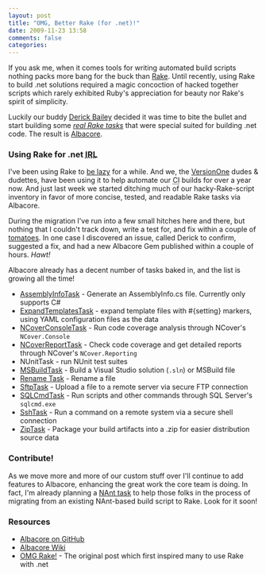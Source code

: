 ```yaml
---
layout: post
title: "OMG, Better Rake (for .net)!"
date: 2009-11-23 13:58
comments: false
categories:
---
```

If you ask me, when it comes tools for writing automated build scripts
nothing packs more bang for the buck than [Rake][1]. Until recently,
using Rake to build .net solutions required a magic concoction of hacked
together scripts which rarely exhibited Ruby's appreciation for beauty
nor Rake's spirit of simplicity.

Luckily our buddy <a rel="met friend"
href="http://www.lostechies.com/blogs/derickbailey/" title="Derick
Bailey's blog">Derick Bailey</a> decided it was time to bite the bullet
and start building some *[real Rake tasks][2]* that were special suited
for building .net code. The result is [Albacore][3].

<!-- more -->

### Using Rake for .net <acronym title="In Real Life">IRL</acronym>

I've been using Rake to [be lazy][4] for a while. And we, the
[VersionOne][5] dudes & dudettes, have been using it to help automate
our <acronym title="Continuous Integration">CI</acronym> builds for over
a year now. And just last week we started ditching much of our
hacky-Rake-script inventory in favor of more concise, tested, and
readable Rake tasks via Albacore.

During the migration I've run into a few small hitches here and there,
but nothing that I couldn't track down, write a test for, and fix
within a couple of [tomatoes][6]. In one case I discovered an issue,
called Derick to confirm, suggested a fix, and had a new Albacore Gem
published within a couple of hours. *Hawt!*

Albacore already has a decent number of tasks baked in, and the list is
growing all the time!

*   [AssemblyInfoTask][7] - Generate an AssemblyInfo.cs file.
    Currently only supports C#
*   [ExpandTemplatesTask][8] - expand template files with #{setting}
    markers, using YAML configuration files as the data
*   [NCoverConsoleTask][9] - Run code coverage analysis through NCover's `NCover.Console`
*   [NCoverReportTask][10] - Check code coverage and get detailed
    reports through NCover's `NCover.Reporting`
*   NUnitTask - run NUnit test suites
*   [MSBuildTask][11] - Build a Visual Studio solution (`.sln`) or
    MSBuild file
*   [Rename Task][12] - Rename a file
*   [SftpTask][13] - Upload a file to a remote server via secure FTP
    connection
*   [SQLCmdTask][14] - Run scripts and other commands through SQL
    Server's `sqlcmd.exe`
*   [SshTask][15] - Run a command on a remote system via a secure
    shell connection
*   [ZipTask][16] - Package your build artifacts into a .zip for
    easier distribution source data

### Contribute!

As we move more and more of our custom stuff over I'll continue to add
features to Albacore, enhancing the great work the core team is doing.
In fact, I'm already planning a [NAnt task][17] to help those folks in
the process of migrating from an existing NAnt-based build script to
Rake. Look for it soon!

### Resources

*   [Albacore on GitHub][18]
*   [Albacore Wiki][19]
*   [OMG Rake!][20] - The original post which first inspired many to
    use Rake with .net

 [1]: http://rake.rubyforge.org/ "Rake - Ruby Make"
 [2]: http://www.lostechies.com/blogs/derickbailey/archive/2009/09/17/how-a-net-developer-hacked-out-a-rake-task.aspx "How A .NET Developer Hacked Out a Rake Task"
 [3]: http://github.com/derickbailey/Albacore "Albacore: A Suite Of Rake Build Tasks For .NET Solutions"
 [4]: http://stevenharman.net/blog/archive/2009/05/29/being-lazy-with-rake.aspx "Being Lazy with Rake"
 [5]: http://versionone.com/ "VersionOne: Simplifying Software Delivery"
 [6]: http://www.infoq.com/news/2009/09/Pomodoro "Pomodoro - An Agile Approach to Time Management"
 [7]: http://wiki.github.com/derickbailey/Albacore/assemblyinfotask
 [8]: http://wiki.github.com/derickbailey/Albacore/expandtemplatestask
 [9]: http://wiki.github.com/derickbailey/Albacore/ncoverconsoletask
 [10]: http://wiki.github.com/derickbailey/Albacore/ncoverreporttask
 [11]: http://wiki.github.com/derickbailey/Albacore/msbuildtask
 [12]: http://wiki.github.com/derickbailey/Albacore/renametask
 [13]: http://wiki.github.com/derickbailey/Albacore/sftptask
 [14]: http://wiki.github.com/derickbailey/Albacore/sqlcmdtask
 [15]: http://wiki.github.com/derickbailey/Albacore/sshtask
 [16]: http://wiki.github.com/derickbailey/Albacore/ziptask
 [17]: http://github.com/derickbailey/Albacore/issues/#issue/27 "Albacore::NAntTask - for migrating to Rake"
 [18]: http://github.com/derickbailey/Albacore "Albacore: A Suite of Rake Build Tasks For .Net Solutions"
 [19]: http://wiki.github.com/derickbailey/Albacore "Albacore Wiki"
 [20]: http://codebetter.com/blogs/david_laribee/archive/2008/08/25/omg-rake.aspx "OMG Rake!"

